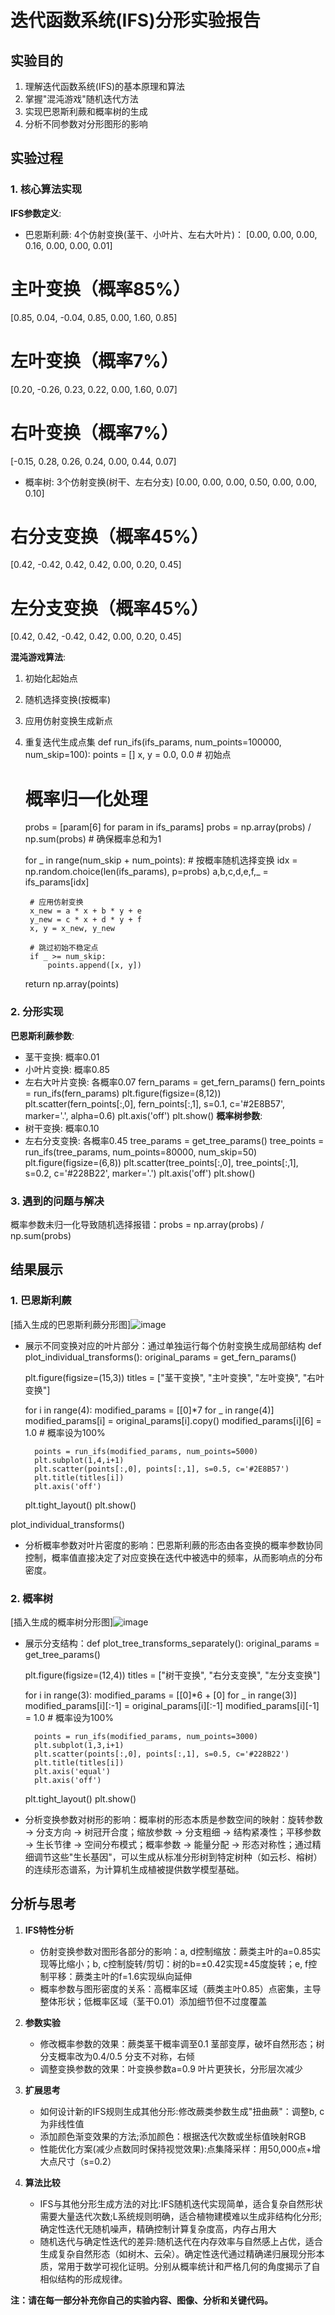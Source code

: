 # 迭代函数系统(IFS)分形实验报告

## 实验目的

1. 理解迭代函数系统(IFS)的基本原理和算法
2. 掌握"混沌游戏"随机迭代方法
3. 实现巴恩斯利蕨和概率树的生成
4. 分析不同参数对分形图形的影响

## 实验过程

### 1. 核心算法实现

**IFS参数定义**:
- 巴恩斯利蕨: 4个仿射变换(茎干、小叶片、左右大叶片)：
[0.00, 0.00, 0.00, 0.16, 0.00, 0.00, 0.01]

# 主叶变换（概率85%）
[0.85, 0.04, -0.04, 0.85, 0.00, 1.60, 0.85]

# 左叶变换（概率7%）
[0.20, -0.26, 0.23, 0.22, 0.00, 1.60, 0.07]

# 右叶变换（概率7%）
[-0.15, 0.28, 0.26, 0.24, 0.00, 0.44, 0.07]
- 概率树: 3个仿射变换(树干、左右分支)
[0.00, 0.00, 0.00, 0.50, 0.00, 0.00, 0.10]

# 右分支变换（概率45%）
[0.42, -0.42, 0.42, 0.42, 0.00, 0.20, 0.45]

# 左分支变换（概率45%）
[0.42, 0.42, -0.42, 0.42, 0.00, 0.20, 0.45]

**混沌游戏算法**:
1. 初始化起始点
2. 随机选择变换(按概率)
3. 应用仿射变换生成新点
4. 重复迭代生成点集
def run_ifs(ifs_params, num_points=100000, num_skip=100):
    points = []
    x, y = 0.0, 0.0  # 初始点
    
    # 概率归一化处理
    probs = [param[6] for param in ifs_params]
    probs = np.array(probs) / np.sum(probs)  # 确保概率总和为1
    
    for _ in range(num_skip + num_points):
        # 按概率随机选择变换
        idx = np.random.choice(len(ifs_params), p=probs)
        a,b,c,d,e,f,_ = ifs_params[idx]
        
        # 应用仿射变换
        x_new = a * x + b * y + e
        y_new = c * x + d * y + f
        x, y = x_new, y_new
        
        # 跳过初始不稳定点
        if _ >= num_skip:
            points.append([x, y])
    
    return np.array(points)
### 2. 分形实现

**巴恩斯利蕨参数**:
- 茎干变换: 概率0.01
- 小叶片变换: 概率0.85
- 左右大叶片变换: 各概率0.07
fern_params = get_fern_params()
fern_points = run_ifs(fern_params)
plt.figure(figsize=(8,12))
plt.scatter(fern_points[:,0], fern_points[:,1], 
           s=0.1, c='#2E8B57', marker='.', alpha=0.6)
plt.axis('off')
plt.show()
**概率树参数**:
- 树干变换: 概率0.10
- 左右分支变换: 各概率0.45
tree_params = get_tree_params()
tree_points = run_ifs(tree_params, num_points=80000, num_skip=50)
plt.figure(figsize=(6,8))
plt.scatter(tree_points[:,0], tree_points[:,1],
           s=0.2, c='#228B22', marker='.')
plt.axis('off')
plt.show()
### 3. 遇到的问题与解决
概率参数未归一化导致随机选择报错：probs = np.array(probs) / np.sum(probs)
## 结果展示

### 1. 巴恩斯利蕨
[插入生成的巴恩斯利蕨分形图]![image](https://github.com/user-attachments/assets/028c9a4d-d5f8-4ddd-8d47-191e332c4559)

- 展示不同变换对应的叶片部分：通过单独运行每个仿射变换生成局部结构
def plot_individual_transforms():
    original_params = get_fern_params()
    
    plt.figure(figsize=(15,3))
    titles = ["茎干变换", "主叶变换", "左叶变换", "右叶变换"]
    
    for i in range(4):
        modified_params = [[0]*7 for _ in range(4)]
        modified_params[i] = original_params[i].copy()
        modified_params[i][6] = 1.0  # 概率设为100%
        
        points = run_ifs(modified_params, num_points=5000)
        plt.subplot(1,4,i+1)
        plt.scatter(points[:,0], points[:,1], s=0.5, c='#2E8B57')
        plt.title(titles[i])
        plt.axis('off')
    
    plt.tight_layout()
    plt.show()

plot_individual_transforms()
- 分析概率参数对叶片密度的影响：巴恩斯利蕨的形态由各变换的概率参数协同控制，概率值直接决定了对应变换在迭代中被选中的频率，从而影响点的分布密度。

### 2. 概率树 
[插入生成的概率树分形图]![image](https://github.com/user-attachments/assets/c626de92-8a1c-4129-8c59-f603ad14c0e9)

- 展示分支结构：def plot_tree_transforms_separately():
    original_params = get_tree_params()
    
    plt.figure(figsize=(12,4))
    titles = ["树干变换", "右分支变换", "左分支变换"]
    
    for i in range(3):
        modified_params = [[0]*6 + [0] for _ in range(3)]
        modified_params[i][:-1] = original_params[i][:-1]
        modified_params[i][-1] = 1.0  # 概率设为100%
        
        points = run_ifs(modified_params, num_points=3000)
        plt.subplot(1,3,i+1)
        plt.scatter(points[:,0], points[:,1], s=0.5, c='#228B22')
        plt.title(titles[i])
        plt.axis('equal')
        plt.axis('off')
    
    plt.tight_layout()
    plt.show()
- 分析变换参数对树形的影响：概率树的形态本质是参数空间的映射：旋转参数 → 分支方向 → 树冠开合度；缩放参数 → 分支粗细 → 结构紧凑性；平移参数 → 生长节律 → 空间分布模式；概率参数 → 能量分配 → 形态对称性；通过精细调节这些"生长基因"，可以生成从标准分形树到特定树种（如云杉、榕树）的连续形态谱系，为计算机生成植被提供数学模型基础。

## 分析与思考

1. **IFS特性分析**
   - 仿射变换参数对图形各部分的影响：a, d控制缩放：蕨类主叶的a=0.85实现等比缩小；b, c控制旋转/剪切：树的b=±0.42实现±45度旋转；e, f控制平移：蕨类主叶的f=1.6实现纵向延伸
   - 概率参数与图形密度的关系：高概率区域（蕨类主叶0.85）点密集，主导整体形状；低概率区域（茎干0.01）添加细节但不过度覆盖

2. **参数实验**
   - 修改概率参数的效果：蕨类茎干概率调至0.1	茎部变厚，破坏自然形态；树分支概率改为0.4/0.5	分支不对称，右倾
   - 调整变换参数的效果：叶变换参数a=0.9	叶片更狭长，分形层次减少

3. **扩展思考**
   - 如何设计新的IFS规则生成其他分形:修改蕨类参数生成"扭曲蕨"：调整b, c为非线性值
   - 添加颜色渐变效果的方法;添加颜色：根据迭代次数或坐标值映射RGB
   - 性能优化方案(减少点数同时保持视觉效果):点集降采样：用50,000点+增大点尺寸（s=0.2）

4. **算法比较**
   - IFS与其他分形生成方法的对比:IFS随机迭代实现简单，适合复杂自然形状需要大量迭代次数;L系统规则明确，适合植物建模难以生成非结构化分形;确定性迭代无随机噪声，精确控制计算复杂度高，内存占用大
   - 随机迭代与确定性迭代的差异:随机迭代在内存效率与自然感上占优，适合生成复杂自然形态（如树木、云朵）。确定性迭代通过精确递归展现分形本质，常用于数学可视化证明。分别从概率统计和严格几何的角度揭示了自相似结构的形成规律。

**注：请在每一部分补充你自己的实验内容、图像、分析和关键代码。**
